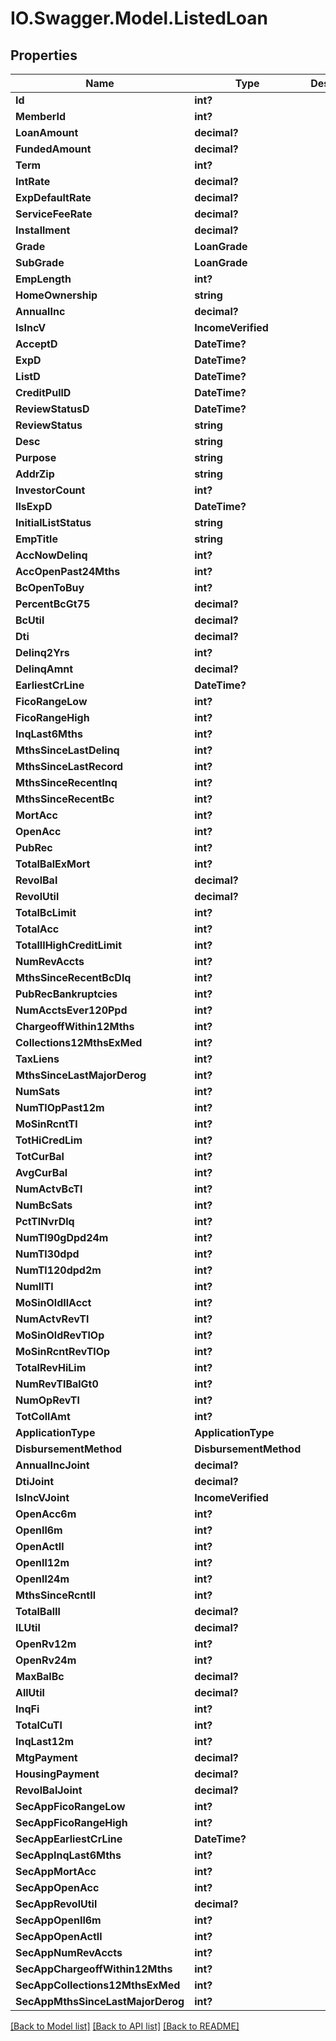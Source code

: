 # IO.Swagger.Model.ListedLoan
## Properties

Name | Type | Description | Notes
------------ | ------------- | ------------- | -------------
**Id** | **int?** |  | [optional] 
**MemberId** | **int?** |  | [optional] 
**LoanAmount** | **decimal?** |  | [optional] 
**FundedAmount** | **decimal?** |  | [optional] 
**Term** | **int?** |  | [optional] 
**IntRate** | **decimal?** |  | [optional] 
**ExpDefaultRate** | **decimal?** |  | [optional] 
**ServiceFeeRate** | **decimal?** |  | [optional] 
**Installment** | **decimal?** |  | [optional] 
**Grade** | **LoanGrade** |  | [optional] 
**SubGrade** | **LoanGrade** |  | [optional] 
**EmpLength** | **int?** |  | [optional] 
**HomeOwnership** | **string** |  | [optional] 
**AnnualInc** | **decimal?** |  | [optional] 
**IsIncV** | **IncomeVerified** |  | [optional] 
**AcceptD** | **DateTime?** |  | [optional] 
**ExpD** | **DateTime?** |  | [optional] 
**ListD** | **DateTime?** |  | [optional] 
**CreditPullD** | **DateTime?** |  | [optional] 
**ReviewStatusD** | **DateTime?** |  | [optional] 
**ReviewStatus** | **string** |  | [optional] 
**Desc** | **string** |  | [optional] 
**Purpose** | **string** |  | [optional] 
**AddrZip** | **string** |  | [optional] 
**InvestorCount** | **int?** |  | [optional] 
**IlsExpD** | **DateTime?** |  | [optional] 
**InitialListStatus** | **string** |  | [optional] 
**EmpTitle** | **string** |  | [optional] 
**AccNowDelinq** | **int?** |  | [optional] 
**AccOpenPast24Mths** | **int?** |  | [optional] 
**BcOpenToBuy** | **int?** |  | [optional] 
**PercentBcGt75** | **decimal?** |  | [optional] 
**BcUtil** | **decimal?** |  | [optional] 
**Dti** | **decimal?** |  | [optional] 
**Delinq2Yrs** | **int?** |  | [optional] 
**DelinqAmnt** | **decimal?** |  | [optional] 
**EarliestCrLine** | **DateTime?** |  | [optional] 
**FicoRangeLow** | **int?** |  | [optional] 
**FicoRangeHigh** | **int?** |  | [optional] 
**InqLast6Mths** | **int?** |  | [optional] 
**MthsSinceLastDelinq** | **int?** |  | [optional] 
**MthsSinceLastRecord** | **int?** |  | [optional] 
**MthsSinceRecentInq** | **int?** |  | [optional] 
**MthsSinceRecentBc** | **int?** |  | [optional] 
**MortAcc** | **int?** |  | [optional] 
**OpenAcc** | **int?** |  | [optional] 
**PubRec** | **int?** |  | [optional] 
**TotalBalExMort** | **int?** |  | [optional] 
**RevolBal** | **decimal?** |  | [optional] 
**RevolUtil** | **decimal?** |  | [optional] 
**TotalBcLimit** | **int?** |  | [optional] 
**TotalAcc** | **int?** |  | [optional] 
**TotalIlHighCreditLimit** | **int?** |  | [optional] 
**NumRevAccts** | **int?** |  | [optional] 
**MthsSinceRecentBcDlq** | **int?** |  | [optional] 
**PubRecBankruptcies** | **int?** |  | [optional] 
**NumAcctsEver120Ppd** | **int?** |  | [optional] 
**ChargeoffWithin12Mths** | **int?** |  | [optional] 
**Collections12MthsExMed** | **int?** |  | [optional] 
**TaxLiens** | **int?** |  | [optional] 
**MthsSinceLastMajorDerog** | **int?** |  | [optional] 
**NumSats** | **int?** |  | [optional] 
**NumTlOpPast12m** | **int?** |  | [optional] 
**MoSinRcntTl** | **int?** |  | [optional] 
**TotHiCredLim** | **int?** |  | [optional] 
**TotCurBal** | **int?** |  | [optional] 
**AvgCurBal** | **int?** |  | [optional] 
**NumActvBcTl** | **int?** |  | [optional] 
**NumBcSats** | **int?** |  | [optional] 
**PctTlNvrDlq** | **int?** |  | [optional] 
**NumTl90gDpd24m** | **int?** |  | [optional] 
**NumTl30dpd** | **int?** |  | [optional] 
**NumTl120dpd2m** | **int?** |  | [optional] 
**NumIlTl** | **int?** |  | [optional] 
**MoSinOldIlAcct** | **int?** |  | [optional] 
**NumActvRevTl** | **int?** |  | [optional] 
**MoSinOldRevTlOp** | **int?** |  | [optional] 
**MoSinRcntRevTlOp** | **int?** |  | [optional] 
**TotalRevHiLim** | **int?** |  | [optional] 
**NumRevTlBalGt0** | **int?** |  | [optional] 
**NumOpRevTl** | **int?** |  | [optional] 
**TotCollAmt** | **int?** |  | [optional] 
**ApplicationType** | **ApplicationType** |  | [optional] 
**DisbursementMethod** | **DisbursementMethod** |  | [optional] 
**AnnualIncJoint** | **decimal?** |  | [optional] 
**DtiJoint** | **decimal?** |  | [optional] 
**IsIncVJoint** | **IncomeVerified** |  | [optional] 
**OpenAcc6m** | **int?** |  | [optional] 
**OpenIl6m** | **int?** |  | [optional] 
**OpenActIl** | **int?** |  | [optional] 
**OpenIl12m** | **int?** |  | [optional] 
**OpenIl24m** | **int?** |  | [optional] 
**MthsSinceRcntIl** | **int?** |  | [optional] 
**TotalBalIl** | **decimal?** |  | [optional] 
**ILUtil** | **decimal?** |  | [optional] 
**OpenRv12m** | **int?** |  | [optional] 
**OpenRv24m** | **int?** |  | [optional] 
**MaxBalBc** | **decimal?** |  | [optional] 
**AllUtil** | **decimal?** |  | [optional] 
**InqFi** | **int?** |  | [optional] 
**TotalCuTl** | **int?** |  | [optional] 
**InqLast12m** | **int?** |  | [optional] 
**MtgPayment** | **decimal?** |  | [optional] 
**HousingPayment** | **decimal?** |  | [optional] 
**RevolBalJoint** | **decimal?** |  | [optional] 
**SecAppFicoRangeLow** | **int?** |  | [optional] 
**SecAppFicoRangeHigh** | **int?** |  | [optional] 
**SecAppEarliestCrLine** | **DateTime?** |  | [optional] 
**SecAppInqLast6Mths** | **int?** |  | [optional] 
**SecAppMortAcc** | **int?** |  | [optional] 
**SecAppOpenAcc** | **int?** |  | [optional] 
**SecAppRevolUtil** | **decimal?** |  | [optional] 
**SecAppOpenIl6m** | **int?** |  | [optional] 
**SecAppOpenActIl** | **int?** |  | [optional] 
**SecAppNumRevAccts** | **int?** |  | [optional] 
**SecAppChargeoffWithin12Mths** | **int?** |  | [optional] 
**SecAppCollections12MthsExMed** | **int?** |  | [optional] 
**SecAppMthsSinceLastMajorDerog** | **int?** |  | [optional] 

[[Back to Model list]](../README.md#documentation-for-models) [[Back to API list]](../README.md#documentation-for-api-endpoints) [[Back to README]](../README.md)


